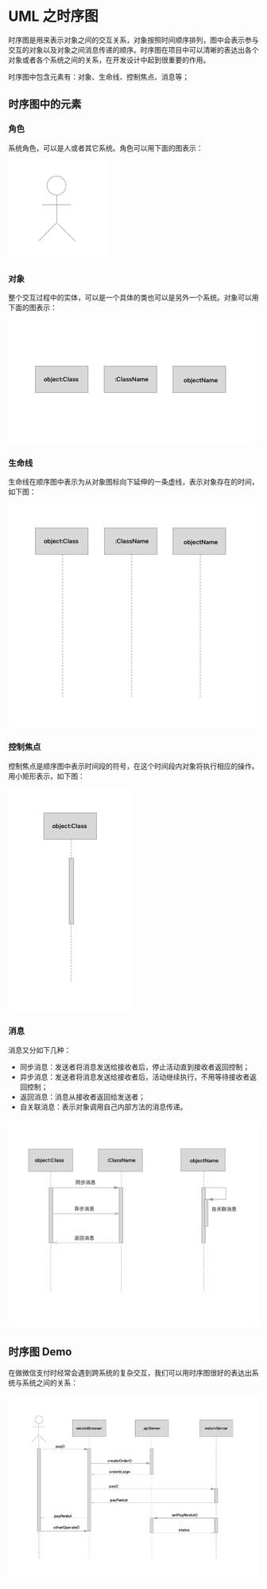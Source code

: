 # UML 之时序图
时序图是用来表示对象之间的交互关系，对象按照时间顺序排列，图中会表示参与交互的对象以及对象之间消息传递的顺序。时序图在项目中可以清晰的表达出各个对象或者各个系统之间的关系，在开发设计中起到很重要的作用。

时序图中包含元素有：对象、生命线、控制焦点、消息等；

## 时序图中的元素

### 角色
系统角色，可以是人或者其它系统。角色可以用下面的图表示：

![角色](../resources/images/sequence-actor.png)

### 对象
整个交互过程中的实体，可以是一个具体的类也可以是另外一个系统。对象可以用下面的图表示：

![对象](../resources/images/sequence-object.png)

### 生命线
生命线在顺序图中表示为从对象图标向下延伸的一条虚线，表示对象存在的时间，如下图：

![生命线](../resources/images/sequence-lifeline.png)

### 控制焦点
控制焦点是顺序图中表示时间段的符号，在这个时间段内对象将执行相应的操作。用小矩形表示，如下图：

![控制焦点](../resources/images/sequence-focus.png)

### 消息
消息又分如下几种：

* 同步消息：发送者将消息发送给接收者后，停止活动直到接收者返回控制；
* 异步消息：发送者将消息发送给接收者后，活动继续执行，不用等待接收者返回控制；
* 返回消息：消息从接收者返回给发送者；
* 自关联消息：表示对象调用自己内部方法的消息传递。

![消息](../resources/images/sequence-message.png)

## 时序图 Demo

在做微信支付时经常会遇到跨系统的复杂交互，我们可以用时序图很好的表达出系统与系统之间的关系：

![Demo](../resources/images/sequence-demo.png)



